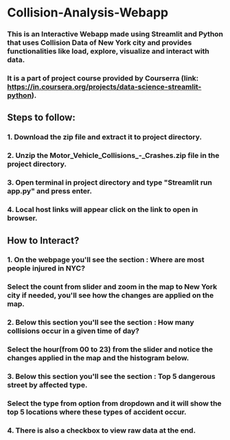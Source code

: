 # Collision-Analysis-Webapp
### This is an Interactive Webapp made using Streamlit and Python that uses Collision Data of New York city and provides functionalities like load, explore, visualize and interact with data.
### It is a part of project course provided by Courserra (link: https://in.coursera.org/projects/data-science-streamlit-python).

## Steps to follow:
### 1. Download the zip file and extract it to project directory.
### 2. Unzip the Motor_Vehicle_Collisions_-_Crashes.zip file in the project directory.
### 3. Open terminal in project directory and type "Streamlit run app.py" and press enter.
### 4. Local host links will appear click on the link to open in browser.

## How to Interact?
### 1. On the webpage you'll see the section : Where are most people injured in NYC? 
### Select the count from slider and zoom in the map to New York city if needed, you'll see how the changes are applied on the map.

### 2. Below this section you'll see the section : How many collisions occur in a given time of day?
### Select the hour(from 00 to 23) from the slider and notice the changes applied in the map and the histogram below.

### 3. Below this section you'll see the section : Top 5 dangerous street by affected type.
### Select the type from option from dropdown and it will show the top 5 locations where these types of accident occur.

### 4. There is also a checkbox to view raw data at the end.
